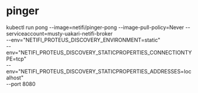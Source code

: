 # pinger


kubectl run pong --image=netifi/pinger-pong --image-pull-policy=Never --serviceaccount=musty-uakari-netifi-broker \
--env="NETIFI_PROTEUS_DISCOVERY_ENVIRONMENT=static" \
--env="NETIFI_PROTEUS_DISCOVERY_STATICPROPERTIES_CONNECTIONTYPE=tcp" \
--env="NETIFI_PROTEUS_DISCOVERY_STATICPROPERTIES_ADDRESSES=localhost" \
--port 8080